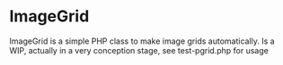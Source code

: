 # ImageGrid
ImageGrid is a simple PHP class to make image grids automatically. Is a WIP, actually in a very conception stage, see test-pgrid.php for usage
